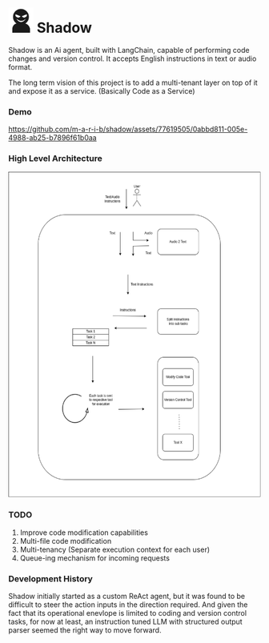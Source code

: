 
# <img src="https://github.com/m-a-r-i-b/shadow/blob/main/assets/shadow-icon.png" width="50" height="50" /> Shadow
Shadow is an Ai agent, built with LangChain, capable of performing code changes and version control. It accepts English instructions in text or audio format.

The long term vision of this project is to add a multi-tenant layer on top of it and expose it as a service. (Basically Code as a Service)


### Demo


https://github.com/m-a-r-i-b/shadow/assets/77619505/0abbd811-005e-4988-ab25-b7896f61b0aa





### High Level Architecture

<img src="https://github.com/m-a-r-i-b/shadow/blob/main/assets/high-level-architecture-diagram.png" width="550" height="650" />


### TODO
1) Improve code modification capabilities
2) Multi-file code modification
3) Multi-tenancy (Separate execution context for each user) 
4) Queue-ing mechanism for incoming requests


### Development History

Shadow initially started as a custom ReAct agent, but it was found to be difficult to steer the action inputs in the direction required. And given the fact that its operational enevlope is limited to coding and version control tasks, for now at least, an instruction tuned LLM with structured output parser seemed the right way to move forward. 
